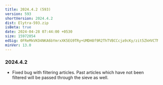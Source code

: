 ```yaml
---
title: 2024.4.2 (593)
version: 593
shortVersion: 2024.4.2
dist: Elytra-593.zip
isBeta: true
date: 2024-04-28 07:44:00 +0530
size: 15972054
edSig: 0FReMkVKO4NKA6bYmrxXK5EG9TRy+UMDH8f9R2ThTVBCCcja9cKy/zit5ZkHVCTMQr4H16kdxOOTw03kbPzQBQ==
minVer: 13.0
---
```


### 2024.4.2

- Fixed bug with filtering articles. Past articles which have not been filtered will be passed through the sieve as well.
